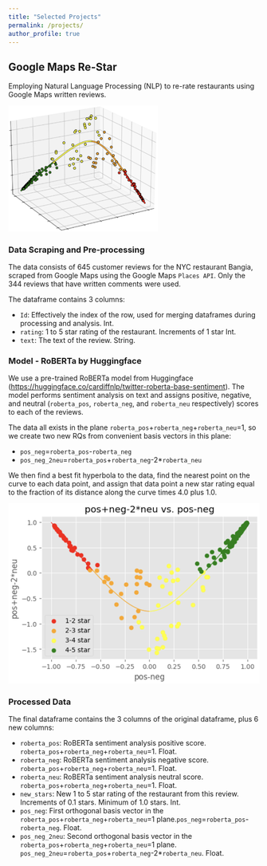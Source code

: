 ```yaml
---
title: "Selected Projects"
permalink: /projects/
author_profile: true
---
```


<a id="googlemapsrestar"></a>

## Google Maps Re-Star

Employing Natural Language Processing (NLP) to re-rate restaurants using Google Maps written reviews.

<img src="images/visualize_documents-header.png" alt="Nice Header Plot" width="300"/>

### Data Scraping and Pre-processing

The data consists of 645 customer reviews for the NYC restaurant Bangia, scraped from Google Maps using the Google Maps `Places API`.
Only the 344 reviews that have written comments were used.

The dataframe contains 3 columns:
- `Id`: Effectively the index of the row, used for merging dataframes during processing and analysis. Int.
- `rating`: 1 to 5 star rating of the restaurant. Increments of 1 star Int.
- `text`: The text of the review. String.

### Model - RoBERTa by Huggingface

We use a pre-trained RoBERTa model from Huggingface (https://huggingface.co/cardiffnlp/twitter-roberta-base-sentiment).
The model performs sentiment analysis on text and assigns positive, negative, and neutral (`roberta_pos`, `roberta_neg`, and `roberta_neu` respectively) scores to each of the reviews.

The data all exists in the plane `roberta_pos`+`roberta_neg`+`roberta_neu`=1, so we create two new RQs from convenient basis vectors in this plane:
- `pos_neg`=`roberta_pos`-`roberta_neg`
- `pos_neg_2neu`=`roberta_pos`+`roberta_neg`-2*`roberta_neu`

We then find a best fit hyperbola to the data, find the nearest point on the curve to each data point, and assign that data point a new star rating equal to the fraction of its distance along the curve times 4.0 plus 1.0.

<img src="images/visualize_documents-3-D.png" alt="Re-Star Bangia Reviews" width="600"/>

### Processed Data
The final dataframe contains the 3 columns of the original dataframe, plus 6 new columns:
- `roberta_pos`: RoBERTa sentiment analysis positive score. `roberta_pos`+`roberta_neg`+`roberta_neu`=1. Float.
- `roberta_neg`: RoBERTa sentiment analysis negative score. `roberta_pos`+`roberta_neg`+`roberta_neu`=1. Float.
- `roberta_neu`: RoBERTa sentiment analysis neutral score. `roberta_pos`+`roberta_neg`+`roberta_neu`=1. Float.
- `new_stars`: New 1 to 5 star rating of the restaurant from this review. Increments of 0.1 stars. Minimum of 1.0 stars. Int.
- `pos_neg`: First orthogonal basis vector in the `roberta_pos`+`roberta_neg`+`roberta_neu`=1 plane.`pos_neg`=`roberta_pos`-`roberta_neg`. Float.
- `pos_neg_2neu`: Second orthogonal basis vector in the `roberta_pos`+`roberta_neg`+`roberta_neu`=1 plane. `pos_neg_2neu`=`roberta_pos`+`roberta_neg`-2*`roberta_neu`. Float.

